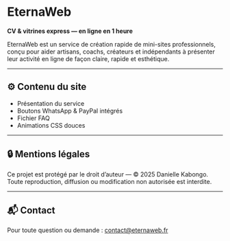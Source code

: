 # EternaWeb

**CV & vitrines express — en ligne en 1 heure**

EternaWeb est un service de création rapide de mini-sites professionnels, conçu pour aider artisans, coachs, créateurs et indépendants à présenter leur activité en ligne de façon claire, rapide et esthétique.

---

## ⚙️ Contenu du site
- Présentation du service
- Boutons WhatsApp & PayPal intégrés
- Fichier FAQ
- Animations CSS douces

---

## 🔒 Mentions légales
Ce projet est protégé par le droit d’auteur — © 2025 Danielle Kabongo.  
Toute reproduction, diffusion ou modification non autorisée est interdite.

---

## 📬 Contact
Pour toute question ou demande : [contact@eternaweb.fr](mailto:contact@eternaweb.fr)
